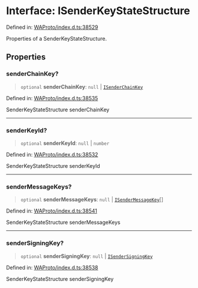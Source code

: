 # Interface: ISenderKeyStateStructure

Defined in: [WAProto/index.d.ts:38529](https://github.com/WhiskeySockets/Baileys/blob/2fdabb7f387029b680a2c5e056c7022c25b0f110/WAProto/index.d.ts#L38529)

Properties of a SenderKeyStateStructure.

## Properties

### senderChainKey?

> `optional` **senderChainKey**: `null` \| [`ISenderChainKey`](../namespaces/SenderKeyStateStructure/interfaces/ISenderChainKey.md)

Defined in: [WAProto/index.d.ts:38535](https://github.com/WhiskeySockets/Baileys/blob/2fdabb7f387029b680a2c5e056c7022c25b0f110/WAProto/index.d.ts#L38535)

SenderKeyStateStructure senderChainKey

***

### senderKeyId?

> `optional` **senderKeyId**: `null` \| `number`

Defined in: [WAProto/index.d.ts:38532](https://github.com/WhiskeySockets/Baileys/blob/2fdabb7f387029b680a2c5e056c7022c25b0f110/WAProto/index.d.ts#L38532)

SenderKeyStateStructure senderKeyId

***

### senderMessageKeys?

> `optional` **senderMessageKeys**: `null` \| [`ISenderMessageKey`](../namespaces/SenderKeyStateStructure/interfaces/ISenderMessageKey.md)[]

Defined in: [WAProto/index.d.ts:38541](https://github.com/WhiskeySockets/Baileys/blob/2fdabb7f387029b680a2c5e056c7022c25b0f110/WAProto/index.d.ts#L38541)

SenderKeyStateStructure senderMessageKeys

***

### senderSigningKey?

> `optional` **senderSigningKey**: `null` \| [`ISenderSigningKey`](../namespaces/SenderKeyStateStructure/interfaces/ISenderSigningKey.md)

Defined in: [WAProto/index.d.ts:38538](https://github.com/WhiskeySockets/Baileys/blob/2fdabb7f387029b680a2c5e056c7022c25b0f110/WAProto/index.d.ts#L38538)

SenderKeyStateStructure senderSigningKey
